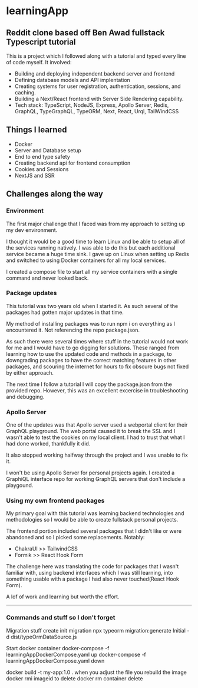 # learningApp
## Reddit clone based off Ben Awad fullstack Typescript tutorial

This is a project which I followed along with a tutorial and typed every line of code myself.
It involved:
* Building and deploying independent backend server and frontend
* Defining database models and API implentation
* Creating systems for user registration, authentication, sessions, and caching.
* Building a Next/React frontend with Server Side Rendering capability.
* Tech stack: TypeScript, NodeJS, Express, Apollo Server, Redis, GraphQL, TypeGraphQL, TypeORM, Next, React, Urql, TailWindCSS

## Things I learned
* Docker
* Server and Database setup
* End to end type safety
* Creating backend api for frontend consumption
* Cookies and Sessions
* NextJS and SSR

## Challenges along the way
### Environment
The first major challenge that I faced was from my approach to setting up my dev environment.

I thought it would be a good time to learn Linux and be able to setup all of the services running natively. I was able to do this but each additional service became a huge time sink. I gave up on Linux when setting up Redis and switched to using Docker containers for all my local services.

I created a compose file to start all my service containers with a single command and never looked back.

### Package updates
This tutorial was two years old when I started it. As such several of the packages had gotten major updates in that time.

My method of installing packages was to run npm i on everything as I encountered it. Not referencing the repo package.json.

As such there were several times where stuff in the tutorial would not work for me and I would have to go digging for solutions. These ranged from learning how to use the updated code and methods in a package, to downgrading packages to have the correct matching features in other packages, and scouring the internet for hours to fix obscure bugs not fixed by either approach.

The next time I follow a tutorial I will copy the package.json from the provided repo. However, this was an excellent excercise in troubleshooting and debugging. 

### Apollo Server
One of the updates was that Apollo server used a webportal client for their GraphQL playground.
The web portal caused it to break the SSL and I wasn't able to test the cookies on my local client. I had to trust that what I had done worked, thankfully it did.

It also stopped working halfway through the project and I was unable to fix it. 

I won't be using Apollo Server for personal projects again. I created a GraphiQL interface repo for working GraphQL servers that don't include a playgound.

### Using my own frontend packages
My primary goal with this tutorial was learning backend technologies and methodologies so I would be able to create fullstack personal projects.

The frontend portion included several packages that I didn't like or were abandoned and so I picked some replacements. Notably:
* ChakraUI >> TailwindCSS
* Formik >> React Hook Form

The challenge here was translating the code for packages that I wasn't familiar with, using backend interfaces which I was still learning, into something usable with a package I had also never touched(React Hook Form).

A lof of work and learning but worth the effort.

----

### Commands and stuff so I don't forget

Migration stuff
create init migration
npx typeorm migration:generate Initial -d dist/typeOrmDataSource.js

Start docker container
docker-compose -f learningAppDockerCompose.yaml up
docker-compose -f learningAppDockerCompose.yaml down

docker build -t my-app:1.0 .
when you adjust the file you rebuild the image
docker rmi imageid
to delete
docker rm
container delete
